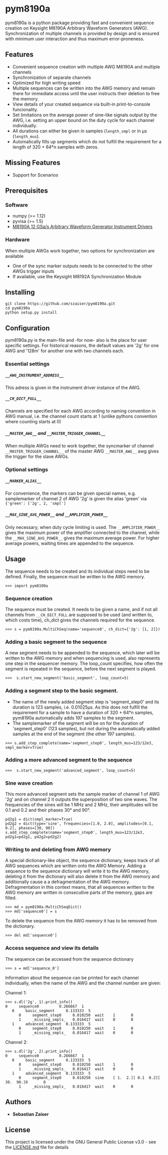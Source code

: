 # pym8190a

pym8190a is a python package providing fast and convenient sequence creation on Keysight M8190A Arbitrary Waveform Generators (AWG). Synchronization of multiple channels is provided by design and is ensured with minimum user interaction and thus maximum error-proneness. 

## Features

* Convenient sequence creation with multiple AWG M8190A and multiple channels
* Synchronization of separate channels 
* Optimized for high writing speed
* Multiple sequences can be written into the AWG memory and remain there for immediate access until the user instructs their deletion to free the memory.
* View details of your created sequence via built-in print-to-console funcionality.
* Set limitations on the average power of sine-like signals output by the AWG, i.e. setting an upper bound on the duty cycle for each channel individually.
* All durations can either be given in samples (`length_smpl` or in µs (`length_mus`).
* Automatically fills up segments which do not fulfill the requirement for a length of  320 + 64*n samples with zeros.

## Missing Features

* Support for Scenarios

## Prerequisites

### Software 

* numpy (>= 1.12) 
* pyvisa (>= 1.5)
* [M8190A 12 GSa/s Arbitrary Waveform Generator Instrument Drivers](https://www.keysight.com/main/software.jspx?ckey=2759704)

### Hardware

When multiple AWGs work together, two options for synchronization are available

* One of the sync marker outputs needs to be connected to the other AWGs trigger inputs
* If available, use the Keysight M8192A Synchronization Module 

## Installing
```
git clone https://github.com/szaiser/pym8190a.git
cd pym8190a
python setup.py install
```

## Configuration

pym8190a.py is the main-file and -for now- also is the place for user specific settings. For historical reasons, the default values are '2g' for one AWG and '128m' for another one with two channels each.

### Essential settings

##### `__AWG_INSTRUMENT_ADDRESS__`

This adress is given in the instrument driver instance of the AWG.

##### `__CH_DICT_FULL__`

Channels are specified for each AWG according to naming convention in AWG manual, i.e. the channel count starts at 1 (unlike pythons convention where counting starts at 0)

##### `__MASTER_AWG__` and `__MASTER_TRIGGER_CHANNEL__`

When multiple AWGs need to work together, the syncmarker of channel `__MASTER_TRIGGER_CHANNEL__` of the master AWG `__MASTER_AWG__` awg gives the trigger for the slave AWGs.  

### Optional settings

##### `__MARKER_ALIAS__`

For convenience, the markers can be given special names, e.g. samplemarker of channel 2 of AWG '2g' is given the alias 'green' via `{'green': ['2g', 2, 'smpl']`

##### `__MAX_SINE_AVG_POWER__` and `__AMPLIFIER_POWER__`

Only necessary, when duty cycle limiting is used. The `__AMPLIFIER_POWER__` gives the maximum power of the amplifier connected to the channel, while the `__MAX_SINE_AVG_POWER__` gives the maximum average power. For higher average powers, waiting times are appended to the sequence.

## Usage

The sequence needs to be created and its individual steps need to be defined. Finally, the sequence must be written to the AWG memory.

`>>> import pym8190a`

### Sequence creation

The sequence must be created. It needs to be given a name, and if not all channels from `__CH_DICT_FULL` are supposed to be used (and written to, which costs time), ch_dict gives the channels required for the sequence.

```
>>> s = pym8190a.MultiChSeq(name='sequence0', ch_dict={'2g': [1, 2]})
```

### Adding a basic segment to the sequence

A new segment needs to be appended to the sequence, which later will be written to the AWG memory and when sequencing is used, also represents one step in the sequencer memory. The loop_count specifies, how often the segment is repeated in the sequence, before the next segment is played.

`>>>  s.start_new_segment('basic_segment', loop_count=5)`

### Adding a segment step to the basic segment.

* The name of the newly added segment step is 'segment_step0' and its duration is 123 samples, i.e. 0.01025µs. As this does not fulfill the requirement for a sample to have a duration of 320 + 64*n samples, pym8190a automatically adds 197 samples to the segment.
* The samplemarker of the segment will be on for the duration of 'segment_step0' (123 samples), but not during the automatically added samples at the end of the segment (the other 197 samples). 

`>>> s.add_step_complete(name='segment_step0', length_mus=123/12e3, smpl_marker=True)`

### Adding a more advanced segment to the sequence

`>>>  s.start_new_segment('advanced_segment', loop_count=5)`

### Sine wave creation

This more advanced segment sets the sample marker of channel 1 of AWG '2g' and on channel 2 it outputs the superposition of two sine waves. The frequencies of the sines will be 1 MHz and 2 MHz, their amplitudes will be 0.1 and 0.2 and their phases 30° and 90°.

```
pd2g1 = dict(smpl_marker=True)
pd2g2 = dict(type='sine', frequencies=[1.0, 2.0], amplitudes=[0.1, 0.2], phases=[30, 90])
s.add_step_complete(name='segment_step0', length_mus=123/12e3, pd2g1=pd2g1, pd2g2=pd2g2)
```

### Writing to and deleting from AWG memory

A special dictionary-like object, the sequence dictionary, keeps track of all AWG sequences which are written onto the AWG Memory. Adding a sequence to the sequence dictionary will write it to the AWG memory, deleting it from the dictionary will also delete it from the AWG memory and additionally cause a a defragmentation of the AWG memory. Defragmentation in this context means, that all sequences written to the AWG memory are written in consecutive parts of the memory, gaps are filled.

```
>>> md = pym8190a.MultiChSeqDict()
>>> md['sequence0'] = s
```

To delete the sequence from the AWG memory it has to be removed from the dictionary.

```
>>> del md['sequence0']
``` 
### Access sequence and view its details

The sequence can be accessed from the sequence dictionary

```
>>> s = md['sequence_0']
```

Information about the sequence can be printed for each channel individually, when the name of the AWG and the channel number are given:


Channel 1:
```
>>> s.dl('2g', 1).print_info()
0     sequence0         0.266667  1       
   0     basic_segment     0.133333  5       
      0     segment_step0     0.010250  wait    1       0       
      1     _missing_smpls_   0.016417  wait    0       0       
   1     advanced_segment  0.133333  5       
      0     segment_step0     0.010250  wait    1       0       
      1     _missing_smpls_   0.016417  wait    0       0       
```
Channel 2:
```
>>> s.dl('2g', 2).print_info()
0     sequence0         0.266667  1       
   0     basic_segment     0.133333  5       
      0     segment_step0     0.010250  wait    1       0       
      1     _missing_smpls_   0.016417  wait    0       0       
   1     advanced_segment  0.133333  5       
      0     segment_step0     0.010250  sine    [ 1.  2.][ 0.1  0.2][ 30.  90.]0       0       
      1     _missing_smpls_   0.016417  wait    0       0       
```


## Authors

* **Sebastian Zaiser**

## License

This project is licensed under the GNU General Public License v3.0 - see the [LICENSE.md](LICENSE.md) file for details
